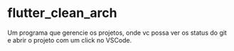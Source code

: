 # flutter_clean_arch

Um programa que gerencie os projetos, onde vc possa ver os status do git e abrir o projeto com um click no VSCode.


